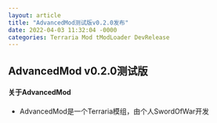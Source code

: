 ```yaml
---
layout: article
title: "AdvancedMod测试版v0.2.0发布"
date: 2022-04-03 11:32:04 -0000
categories: Terraria Mod tModLoader DevRelease
---
```


## AdvancedMod v0.2.0测试版
#### 关于AdvancedMod
 + AdvancedMod是一个Terraria模组，由个人SwordOfWar开发